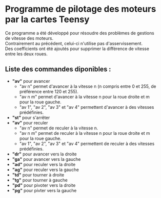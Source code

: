 # Programme de pilotage des moteurs par la cartes Teensy
Ce programme a été développé pour résoudre des problèmes de gestions de vitesse des moteurs.  
Contrairement au précédent, celui-ci n'utilise pas d'asservissement.  
Des coefficients ont été ajoutés pour supprimer la différence de vitesse entre les deux roues.  

## Liste des commandes diponibles :
  * **"av"** pour avancer
    * "av n" permet d'avancer à la vitesse n (n compris entre 0 et 255, de préférence entre 120 et 255).
    * "av n m" permet d'avancer à la vitesse n pour la roue droite et m pour la roue gauche.
    * "av 1", "av 2", "av 3" et "av 4" permettent d'avancer à des vitesses prédéfinies.
  * **"st"** pour s'arrêter
  * **"av"** pour reculer
    * "av n" permet de reculer à la vitesse n.
    * "av n m" permet de reculer à la vitesse n pour la roue droite et m pour la roue gauche.
    * "av 1", "av 2", "av 3" et "av 4" permettent de reculer à des vitesses prédéfinies.
   * **"dr"** pour avancer vers la droite
   * **"ga"** pour avancer vers la gauche
   * **"ad"** pour reculer vers la droite
   * **"ag"** pour reculer vers la gauche
   * **"td"** pour tourner à droite
   * **"tg"** pour tourner à gauche   
   * **"pd"** pour pivoter vers la droite
   * **"pg"** pour pivter vers la gauche
